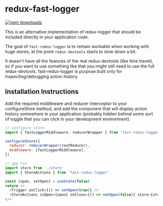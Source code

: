 <div>
  <h1>redux-fast-logger</h1>

  <a href="https://www.npmjs.com/package/fast-redux-logger">
    <img src="https://img.shields.io/npm/dm/fast-redux-logger.svg" alt="npm downloads" />
  </a>
</div>

This is an alternative implementation of redux-logger that should be included directly in your application code.

The goal of `fast-redux-logger` is to remain workable when working with huge stores, at the point `redux-devtools` starts to slow down a bit.

It doesn't have all the features of the real redux-devtools (like time travel), so if you want to use something like that you might still need to use the full redux-devtools. fast-redux-logger is purpose built only for inspecting/debugging action history.

Installation Instructions
---

Add the required middleware and reducer interceptor to your configureStore method, and add the component that will display action history somewhere in your application (probably hidden behind some sort of toggle that you can click in your development environment).

```javascript
// configure store
import { fastLoggerMiddleware, reducerWrapper } from 'fast-redux-logger'

configureStore({
  reducer: reducerWrapper(rootReducer),
  middleware: [fastLoggerMiddleware],
})

// app.tsx
import store from './store'
import { StoreActions } from 'fast-redux-logger'

const [open, setOpen] = useState(false)
return <>
  <Trigger onClick={() => setOpen(true)} />
  <StoreActions isOpen={open} onClose={() => setOpen(false)} store={store} />
</>
```
